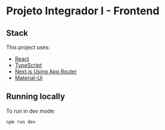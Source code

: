 # Projeto Integrador I - Frontend

## Stack

This project uses:

- [React](https://react.dev/)
- [TypeScript](https://www.typescriptlang.org/docs/)
- [Next.js Using App Router](https://nextjs.org/docs)
- [Material-Ui](https://mui.com/material-ui/getting-started/)

## Running locally

To run in dev mode:

```shell
npm run dev
```
